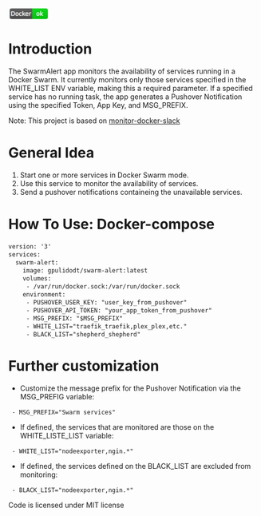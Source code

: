 [![Docker](https://raw.githubusercontent.com/USDevOps/mywechat-slack-group/master/images/docker.png)](https://cloud.docker.com/u/gpulidodt/repository/docker/gpulidodt/swarm-alert)

# Introduction
The SwarmAlert app monitors the availability of services running in a Docker Swarm. It currently monitors only those services specified in the WHITE_LIST ENV variable, making this a required parameter. If a specified service has no running task, the app generates a Pushover Notification using the specified Token, App Key, and MSG_PREFIX.

Note: This project is based on [monitor-docker-slack](https://github.com/DennyZhang/monitor-docker-slack)

# General Idea
1. Start one or more services in Docker Swarm mode.
2. Use this service to monitor the availability of services.
3. Send a pushover notifications containeing the unavailable services.

# How To Use: Docker-compose
```
version: '3'
services:
  swarm-alert:
    image: gpulidodt/swarm-alert:latest
    volumes:
     - /var/run/docker.sock:/var/run/docker.sock
    environment:
     - PUSHOVER_USER_KEY: "user_key_from_pushover"
     - PUSHOVER_API_TOKEN: "your_app_token_from_pushover"
     - MSG_PREFIX: "$MSG_PREFIX"
     - WHITE_LIST="traefik_traefik,plex_plex,etc."
     - BLACK_LIST="shepherd_shepherd"
```

# Further customization
- Customize the message prefix for the Pushover Notification via the MSG_PREFIG variable:
```
 - MSG_PREFIX="Swarm services"
```
 - If defined, the services that are monitored are those on the WHITE_LISTE_LIST variable:
```
 - WHITE_LIST="nodeexporter,ngin.*"
```
 - If defined, the services defined on the BLACK_LIST are excluded from monitoring:
```
 - BLACK_LIST="nodeexporter,ngin.*"
```

Code is licensed under MIT license
